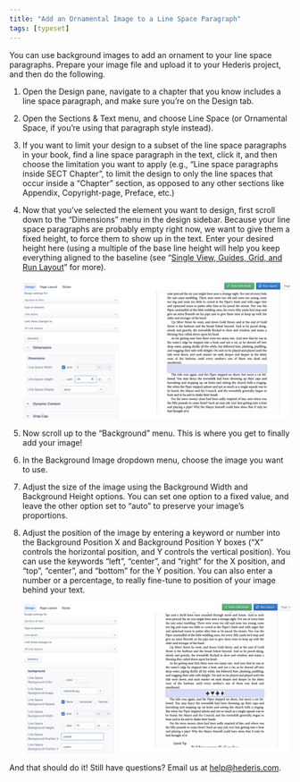 ```yaml
---
title: "Add an Ornamental Image to a Line Space Paragraph"
tags: [typeset]
---
```

 
<html><body><section data-type="chapter" class="hsecchapter" data-hederis-type="hsecchapter" id="line-space-ornament" data-pi-attrs="id: line-space-ornament; data-tags: typeset;" role="doc-chapter" data-tags="typeset" data-author-name=" " data-book-title=" " title="Add an Ornamental Image to a Line Space Paragraph"><p class="hblkp" data-hederis-type="hblkp" id="pXrIifIyS">You can use background images to add an ornament to your line space paragraphs. Prepare your image file and upload it to your Hederis project, and then do the following.</p><ol class="hwprnumlist" data-hederis-type="hwprnumlist" id="pKOwf0ttF"><li class="hblkoli" data-hederis-type="hblkoli" id="lij2Gn3IUh"><p class="hblkoli" data-hederis-type="hblklip" id="pKgMbvg9t">Open the Design pane, navigate to a chapter that you know includes a line space paragraph, and make sure you&#8217;re on the Design tab.</p></li><li class="hblkoli" data-hederis-type="hblkoli" id="li6ENGk5LB"><p class="hblkoli" data-hederis-type="hblklip" id="pJCyJT0E4">Open the Sections &amp; Text menu, and choose Line Space (or Ornamental Space, if you&#8217;re using that paragraph style instead).</p></li><li class="hblkoli" data-hederis-type="hblkoli" id="liY7IuhWzH"><p class="hblkoli" data-hederis-type="hblklip" id="pd5sXyPGl">If you want to limit your design to a subset of the line space paragraphs in your book, find a line space paragraph in the text, click it, and then choose the limitation you want to apply (e.g., &#8220;Line space paragraphs inside SECT Chapter&#8221;, to limit the design to only the line spaces that occur inside a &#8220;Chapter&#8221; section, as opposed to any other sections like Appendix, Copyright-page, Preface, etc.)</p></li><li class="hblkoli" data-hederis-type="hblkoli" id="liYJdWqYvs"><p class="hblkoli" data-hederis-type="hblklip" id="piYuAkhKz">Now that you&#8217;ve selected the element you want to design, first scroll down to the &#8220;Dimensions&#8221; menu in the design sidebar. Because your line space paragraphs are probably empty right now, we want to give them a fixed height, to force them to show up in the text. Enter your desired height here (using a multiple of the base line height will help you keep everything aligned to the baseline (see &#8220;<a href="{% link _docs/typeset-view-toolbar.md %}" class="hspana" data-hederis-type="hspana" id="ppuq2DUex">Single View, Guides, Grid, and Run Layout</a>&#8221; for more).</p><img data-hederis-type="hblkimg" class="hblkimg" id="pLoXJSI9y" src="/images/linespace_height.png" data-img-src="/images/linespace_height.png"/></li><li class="hblkoli" data-hederis-type="hblkoli" id="lifeQZOxqF"><p class="hblkoli" data-hederis-type="hblklip" id="p2OU2G536">Now scroll up to the &#8220;Background&#8221; menu. This is where you get to finally add your image!</p></li><li class="hblkoli" data-hederis-type="hblkoli" id="liVamjCnpD"><p class="hblkoli" data-hederis-type="hblklip" id="pGMdjxGKd">In the Background Image dropdown menu, choose the image you want to use.</p></li><li class="hblkoli" data-hederis-type="hblkoli" id="liKcLVoukN"><p class="hblkoli" data-hederis-type="hblklip" id="p0fqwOrqY">Adjust the size of the image using the Background Width and Background Height options. You can set one option to a fixed value, and leave the other option set to &#8220;auto&#8221; to preserve your image&#8217;s proportions.</p></li><li class="hblkoli" data-hederis-type="hblkoli" id="likWdBi3AB"><p class="hblkoli" data-hederis-type="hblklip" id="pFFF6Yw4y">Adjust the position of the image by entering a keyword or number into the Background Position X and Background Position Y boxes (&#8220;X&#8221; controls the horizontal position, and Y controls the vertical position). You can use the keywords &#8220;left&#8221;, &#8220;center&#8221;, and &#8220;right&#8221; for the X position, and &#8220;top&#8221;, &#8220;center&#8221;, and &#8220;bottom&#8221; for the Y position. You can also enter a number or a percentage, to really fine-tune to position of your image behind your text.</p><img data-hederis-type="hblkimg" class="hblkimg" id="pCUtA3WXU" src="/images/linespace_done.png" data-img-src="/images/linespace_done.png"/></li></ol><p class="hblkp" data-hederis-type="hblkp" id="pYnoJkKsn">And that should do it! Still have questions? Email us at <a href="mailto:help@hederis.com" class="hspana" data-hederis-type="hspana" id="pCY6oAMYS">help@hederis.com</a>. </p></section></body></html>
